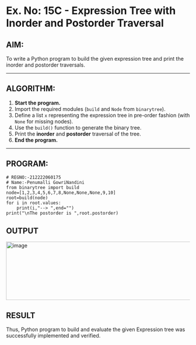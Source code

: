 # Ex. No: 15C - Expression Tree with Inorder and Postorder Traversal

## AIM:
To write a Python program to build the given expression tree and print the inorder and postorder traversals.

---

## ALGORITHM:

1. **Start the program.**
2. Import the required modules (`build` and `Node` from `binarytree`).
3. Define a list `x` representing the expression tree in pre-order fashion (with `None` for missing nodes).
4. Use the `build()` function to generate the binary tree.
5. Print the **inorder** and **postorder** traversal of the tree.
6. **End the program.**

---

## PROGRAM:

```
# REGNO:-212222060175
# Name:-Penumalli GowriNandini
from binarytree import build
node=[1,2,3,4,5,6,7,8,None,None,None,9,10]
root=build(node)
for i in root.values:
    print(i,"--> ",end="")
print("\nThe postorder is ",root.postorder)

```

## OUTPUT
<img width="658" height="160" alt="image" src="https://github.com/user-attachments/assets/e65f7ca0-5afc-4ce4-921b-eaa8e7102f6c" />


## RESULT
Thus, Python program to build and evaluate the given Expression tree was successfully implemented and verified.
